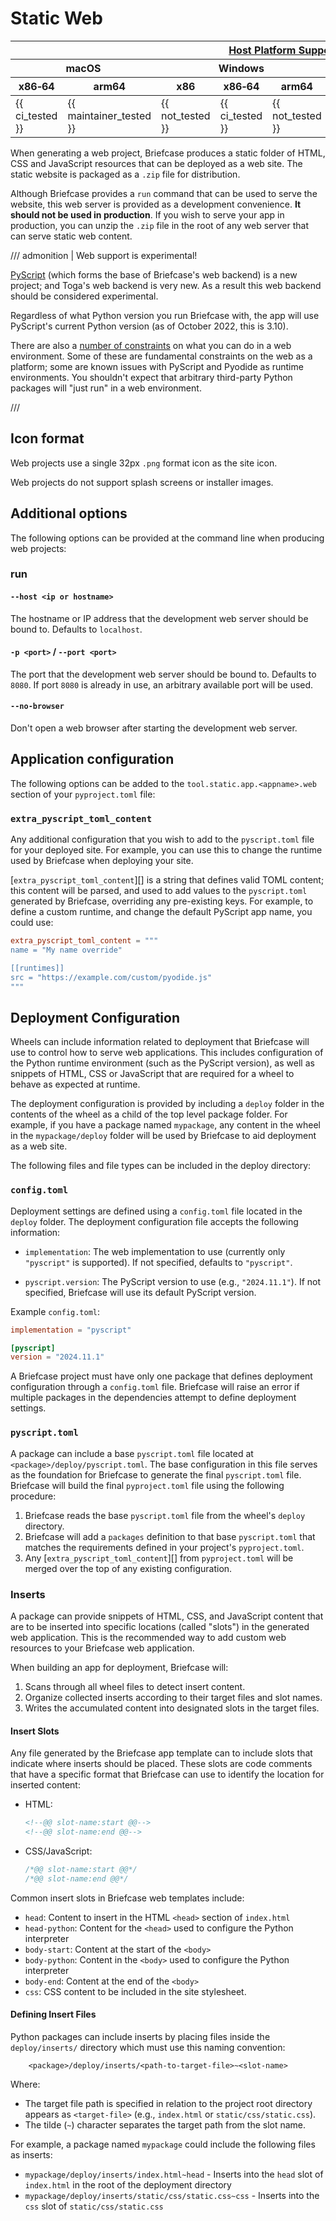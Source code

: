 # Static Web

<table class="host-platform-support-table">
<colgroup>
<col style="width: 11%" />
<col style="width: 10%" />
<col style="width: 7%" />
<col style="width: 5%" />
<col style="width: 6%" />
<col style="width: 5%" />
<col style="width: 5%" />
<col style="width: 7%" />
<col style="width: 11%" />
<col style="width: 7%" />
<col style="width: 10%" />
</colgroup>
<thead>
<tr>
<th colspan="11"><a href="../../../../reference/platforms">Host Platform Support</a></th>
</tr>
<tr>
<th colspan="2">macOS</th>
<th colspan="5">Windows</th>
<th colspan="4">Linux</th>
</tr>
<tr>
<th>x86‑64</th>
<th>arm64</th>
<th>x86</th>
<th colspan="2">x86‑64</th>
<th colspan="2">arm64</th>
<th>x86</th>
<th>x86‑64</th>
<th>arm</th>
<th>arm64</th>
</tr>
</thead>
<tbody>
<tr>
<td>{{ ci_tested }}</td>
<td>{{ maintainer_tested }}</td>
<td>{{ not_tested }}</td>
<td colspan="2">{{ ci_tested }}</td>
<td colspan="2">{{ not_tested }}</td>
<td>{{ not_tested }}</td>
<td>{{ ci_tested }}</td>
<td>{{ not_tested }}</td>
<td>{{ not_tested }}</td>
</tr>
</tbody>
</table>

When generating a web project, Briefcase produces a static folder of HTML, CSS and JavaScript resources that can be deployed as a web site. The static website is packaged as a `.zip` file for distribution.

Although Briefcase provides a `run` command that can be used to serve the website, this web server is provided as a development convenience. **It should not be used in production**. If you wish to serve your app in production, you can unzip the `.zip` file in the root of any web server that can serve static web content.

/// admonition | Web support is experimental!

[PyScript](https://pyscript.net) (which forms the base of Briefcase's web backend) is a new project; and Toga's web backend is very new. As a result this web backend should be considered experimental.

Regardless of what Python version you run Briefcase with, the app will use PyScript's current Python version (as of October 2022, this is 3.10).

There are also a [number of constraints](https://pyodide.org/en/stable/usage/wasm-constraints.html) on what you can do in a web environment. Some of these are fundamental constraints on the web as a platform; some are known issues with PyScript and Pyodide as runtime environments. You shouldn't expect that arbitrary third-party Python packages will "just run" in a web environment.

///

## Icon format

Web projects use a single 32px `.png` format icon as the site icon.

Web projects do not support splash screens or installer images.

## Additional options

The following options can be provided at the command line when producing web projects:

### run

#### `--host <ip or hostname>`

The hostname or IP address that the development web server should be bound to. Defaults to `localhost`.

#### `-p <port>` / `--port <port>`

The port that the development web server should be bound to. Defaults to `8080`. If port `8080` is already in use, an arbitrary available port will be used.

#### `--no-browser`

Don't open a web browser after starting the development web server.

## Application configuration

The following options can be added to the `tool.static.app.<appname>.web` section of your `pyproject.toml` file:

### `extra_pyscript_toml_content`

Any additional configuration that you wish to add to the `pyscript.toml` file for your deployed site. For example, you can use this to change the runtime used by Briefcase when deploying your site.

[`extra_pyscript_toml_content`][] is a string that defines valid TOML content; this content will be parsed, and used to add values to the `pyscript.toml` generated by Briefcase, overriding any pre-existing keys. For example, to define a custom runtime, and change the default PyScript app name, you could use:

```toml
extra_pyscript_toml_content = """
name = "My name override"

[[runtimes]]
src = "https://example.com/custom/pyodide.js"
"""
```

## Deployment Configuration

Wheels can include information related to deployment that Briefcase will use to control how to serve web applications. This includes configuration of the Python runtime environment (such as the PyScript version), as well as snippets of HTML, CSS or JavaScript that are required for a wheel to behave as expected at runtime.

The deployment configuration is provided by including a `deploy` folder in the contents of the wheel as a child of the top level package folder. For example, if you have a package named `mypackage`, any content in the wheel in the `mypackage/deploy` folder will be used by Briefcase to aid deployment as a web site.

The following files and file types can be included in the deploy directory:

### `config.toml`

Deployment settings are defined using a `config.toml` file located in the `deploy` folder. The deployment configuration file accepts the following information:

* `implementation`: The web implementation to use (currently only `"pyscript"` is supported). If not specified, defaults to `"pyscript"`.

* `pyscript.version`: The PyScript version to use (e.g., `"2024.11.1"`). If not specified, Briefcase will use its default PyScript version.

Example `config.toml`:

```toml
implementation = "pyscript"

[pyscript]
version = "2024.11.1"
```

A Briefcase project must have only one package that defines deployment configuration through a `config.toml` file. Briefcase will raise an error if multiple packages in the dependencies attempt to define deployment settings.

### `pyscript.toml`

A package can include a base `pyscript.toml` file located at `<package>/deploy/pyscript.toml`. The base configuration in this file serves as the foundation for Briefcase to generate the final `pyscript.toml` file. Briefcase will build the final `pyproject.toml` file using the following procedure:

1. Briefcase reads the base `pyscript.toml` file from the wheel's `deploy` directory.
2. Briefcase will add a `packages` definition to that base `pyscript.toml` that matches the requirements defined in your project's `pyproject.toml`.
3. Any [`extra_pyscript_toml_content`][] from `pyproject.toml` will be merged over the top of any existing configuration.

### Inserts

A package can provide snippets of HTML, CSS, and JavaScript content that are to be inserted into specific locations (called "slots") in the generated web application. This is the recommended way to add custom web resources to your Briefcase web application.

When building an app for deployment, Briefcase will:

1. Scans through all wheel files to detect insert content.
2. Organize collected inserts according to their target files and slot names.
3. Writes the accumulated content into designated slots in the target files.

#### Insert Slots

Any file generated by the Briefcase app template can to include slots that indicate where inserts should be placed. These slots are code comments that have a specific format that Briefcase can use to identify the location for inserted content:

* HTML:

    ```html
    <!--@@ slot-name:start @@-->
    <!--@@ slot-name:end @@-->
    ```

* CSS/JavaScript:

    ```css
    /*@@ slot-name:start @@*/
    /*@@ slot-name:end @@*/
    ```

Common insert slots in Briefcase web templates include:

* `head`: Content to insert in the HTML `<head>` section of `index.html`
* `head-python`: Content for the `<head>` used to configure the Python interpreter
* `body-start`: Content at the start of the `<body>`
* `body-python`: Content in the `<body>` used to configure the Python interpreter
* `body-end`: Content at the end of the `<body>`
* `css`: CSS content to be included in the site stylesheet.

#### Defining Insert Files

Python packages can include inserts by placing files inside the `deploy/inserts/` directory which must use this naming convention:

```text
    <package>/deploy/inserts/<path-to-target-file>~<slot-name>
```

Where:

* The target file path is specified in relation to the project root directory appears as `<target-file>` (e.g., `index.html` or `static/css/static.css`).
* The tilde (`~`) character separates the target path from the slot name.

For example, a package named `mypackage` could include the following files as inserts:

* `mypackage/deploy/inserts/index.html~head` - Inserts into the `head` slot of `index.html` in the root of the deployment directory
* `mypackage/deploy/inserts/static/css/static.css~css` - Inserts into the `css` slot of `static/css/static.css`
